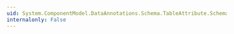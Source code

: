 ```yaml
---
uid: System.ComponentModel.DataAnnotations.Schema.TableAttribute.Schema
internalonly: False
---
```

